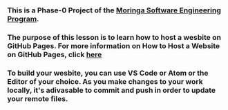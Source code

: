### This is a Phase-0 Project of the <a href="https://moringaschool.com/courses/software-engineering-course-online/">Moringa Software Engineering Program</a>.

### The purpose of this lesson is to learn how to host a wesbite on GitHub Pages. For more information on How to Host a Website on GitHub Pages, click <a href="https://pages.github.com/">here</a>

### To build your wesbite, you can use VS Code or Atom or the Editor of your choice. As you make changes to your work locally, it's adivasable to commit and push in order to update your remote files.
